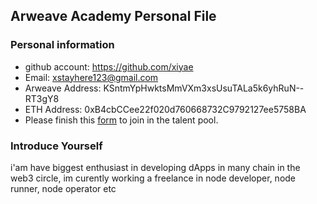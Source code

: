 ## Arweave Academy Personal File

### Personal information

- github account: https://github.com/xiyae
- Email: xstayhere123@gmail.com
- Arweave Address: KSntmYpHwktsMmVXm3xsUsuTALa5k6yhRuN--RT3gY8
- ETH Address: 0xB4cbCCee22f020d760668732C9792127ee5758BA
- Please finish this [form](https://docs.google.com/forms/d/e/1FAIpQLSfWA5fIIcBgmRppm3jNz5vmf9Mai_QMVil-2pO4r7YKn_Zhtw/viewform?usp=sf_link) to join in the talent pool.

### Introduce Yourself
 i'am have biggest enthusiast in developing dApps in many chain in the web3 circle, im curently working a freelance in node developer, node runner, node operator etc
